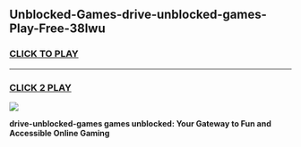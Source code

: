 
## Unblocked-Games-drive-unblocked-games-Play-Free-38lwu
<h3>
<a href="https://premium76.site?title=drive-unblocked-games&ref=20A">CLICK TO PLAY</a></h3>
<hr>

<h3>
<a href="https://premium76.site?title=drive-unblocked-games&ref=20A">CLICK 2 PLAY</a>
  
</h3>

<a href="https://premium76.site?title=drive-unblocked-games&ref=20A"><img src="https://clearcache.store/games.png"></a>


**drive-unblocked-games games unblocked: Your Gateway to Fun and Accessible Online Gaming**
